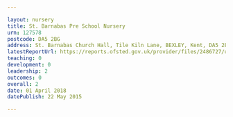 ```yaml
---

layout: nursery
title: St. Barnabas Pre School Nursery
urn: 127578
postcode: DA5 2BG
address: St. Barnabas Church Hall, Tile Kiln Lane, BEXLEY, Kent, DA5 2BG
latestReportUrl: https://reports.ofsted.gov.uk/provider/files/2486727/urn/127578.pdf
teaching: 0
development: 0
leadership: 2
outcomes: 0
overall: 2
date: 01 April 2018 
datePublish: 22 May 2015

---
```


